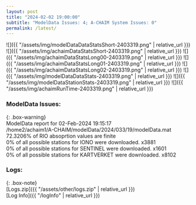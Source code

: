 ```yaml
---
layout: post
title: "2024-02-02 19:00:00"
subtitle: "ModelData Issues: 4; A-CHAIM System Issues: 0"
permalink: /latest/
---
```


![]({{ "/assets/img/modelDataDataStatsShort-2403319.png" | relative_url }})
![]({{ "/assets/img/achaimDataStatsShort-2403319.png" | relative_url }})
![]({{ "/assets/img/achaimDataStatsLong00-2403319.png" | relative_url }})
![]({{ "/assets/img/achaimDataStatsLong01-2403319.png" | relative_url }})
![]({{ "/assets/img/achaimDataStatsLong02-2403319.png" | relative_url }})
![]({{ "/assets/img/modelDataDataStats-2403319.png" | relative_url }})
![]({{ "/assets/img/modelDataStationStats-2403319.png" | relative_url }})
![]({{ "/assets/img/achaimRunTime-2403319.png" | relative_url }})


### ModelData Issues:  
  
{: .box-warning}  
 ModelData report for 02-Feb-2024 19:15:17   
 /home2/achaim1/A-CHAIM/modelData/2024/033/19/modelData.mat   
 72.3206% of RIO absoprtion values are finite   
 0% of all possible stations for IONO were downloaded. x3881   
 0% of all possible stations for SENTINEL were downloaded. x1601   
 0% of all possible stations for KARTVERKET were downloaded. x8102   
  


### Logs:  
  
{: .box-note}  
[Logs.zip]({{ "/assets/other/logs.zip" | relative_url }})  
[Log Info]({{ "/logInfo" | relative_url }})  

